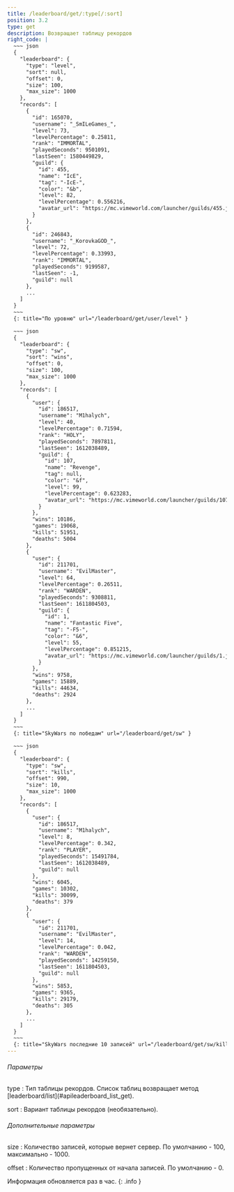 ```yaml
---
title: /leaderboard/get/:type[/:sort]
position: 3.2
type: get
description: Возвращает таблицу рекордов
right_code: |
  ~~~ json
  {
    "leaderboard": {
      "type": "level",
      "sort": null,
      "offset": 0,
      "size": 100,
      "max_size": 1000
    },
    "records": [
      {
        "id": 165070,
        "username": "_SmILeGames_",
        "level": 73,
        "levelPercentage": 0.25811,
        "rank": "IMMORTAL",
        "playedSeconds": 9501091,
        "lastSeen": 1580449829,
        "guild": {
          "id": 455,
          "name": "IcE",
          "tag": "-IcE-",
          "color": "&b",
          "level": 82,
          "levelPercentage": 0.556216,
          "avatar_url": "https://mc.vimeworld.com/launcher/guilds/455.jpg"
        }
      },
      {
        "id": 246843,
        "username": "_KorovkaGOD_",
        "level": 72,
        "levelPercentage": 0.33993,
        "rank": "IMMORTAL",
        "playedSeconds": 9199587,
        "lastSeen": -1,
        "guild": null
      },
      ...
    ]
  }
  ~~~
  {: title="По уровню" url="/leaderboard/get/user/level" }

  ~~~ json
  {
    "leaderboard": {
      "type": "sw",
      "sort": "wins",
      "offset": 0,
      "size": 100,
      "max_size": 1000
    },
    "records": [
      {
        "user": {
          "id": 186517,
          "username": "M1halych",
          "level": 40,
          "levelPercentage": 0.71594,
          "rank": "HOLY",
          "playedSeconds": 7897811,
          "lastSeen": 1612038489,
          "guild": {
            "id": 107,
            "name": "Revenge",
            "tag": null,
            "color": "&f",
            "level": 99,
            "levelPercentage": 0.623283,
            "avatar_url": "https://mc.vimeworld.com/launcher/guilds/107.png"
          }
        },
        "wins": 10186,
        "games": 19068,
        "kills": 51951,
        "deaths": 5004
      },
      {
        "user": {
          "id": 211701,
          "username": "EvilMaster",
          "level": 64,
          "levelPercentage": 0.26511,
          "rank": "WARDEN",
          "playedSeconds": 9308811,
          "lastSeen": 1611804503,
          "guild": {
            "id": 1,
            "name": "Fantastic Five",
            "tag": "-F5-",
            "color": "&6",
            "level": 55,
            "levelPercentage": 0.851215,
            "avatar_url": "https://mc.vimeworld.com/launcher/guilds/1.jpg?t=1601541785"
          }
        },
        "wins": 9758,
        "games": 15889,
        "kills": 44634,
        "deaths": 2924
      },
      ...
    ]
  }
  ~~~
  {: title="SkyWars по победам" url="/leaderboard/get/sw" }

  ~~~ json
  {
    "leaderboard": {
      "type": "sw",
      "sort": "kills",
      "offset": 990,
      "size": 10,
      "max_size": 1000
    },
    "records": [
      {
        "user": {
          "id": 186517,
          "username": "M1halych",
          "level": 8,
          "levelPercentage": 0.342,
          "rank": "PLAYER",
          "playedSeconds": 15491784,
          "lastSeen": 1612038489,
          "guild": null
        },
        "wins": 6045,
        "games": 10302,
        "kills": 30099,
        "deaths": 379
      },
      {
        "user": {
          "id": 211701,
          "username": "EvilMaster",
          "level": 14,
          "levelPercentage": 0.042,
          "rank": "WARDEN",
          "playedSeconds": 14259150,
          "lastSeen": 1611804503,
          "guild": null
        },
        "wins": 5853,
        "games": 9365,
        "kills": 29179,
        "deaths": 305
      },
      ...
    ]
  }
  ~~~
  {: title="SkyWars последние 10 записей" url="/leaderboard/get/sw/kills?size=10&offset=990" }
---
```


<h6>Параметры</h6>
type
: Тип таблицы рекордов. Список таблиц возвращает метод [leaderboard/list](#apileaderboard_list_get).

sort
: Вариант таблицы рекордов (необязательно).

<h6>Дополнительные параметры</h6>
size
: Количество записей, которые вернет сервер. По умолчанию - 100, максимально - 1000.

offset
: Количество пропущенных от начала записей. По умолчанию - 0.

Информация обновляется раз в час.
{: .info }
